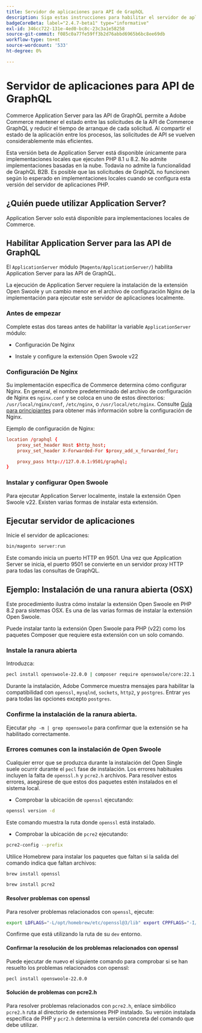 ```yaml
---
title: Servidor de aplicaciones para API de GraphQL
description: Siga estas instrucciones para habilitar el servidor de aplicaciones para las API de GraphQL en la implementación de Adobe Commerce.
badgeCoreBeta: label="2.4.7-beta1" type="informative"
exl-id: 346cc722-131e-4ed0-bc8c-23c3a1e58258
source-git-commit: f085c0a77fe59ff3b2d76abbd6965b6bc8ee69db
workflow-type: tm+mt
source-wordcount: '533'
ht-degree: 0%

---
```


# Servidor de aplicaciones para API de GraphQL

Commerce Application Server para las API de GraphQL permite a Adobe Commerce mantener el estado entre las solicitudes de la API de Commerce GraphQL y reducir el tiempo de arranque de cada solicitud. Al compartir el estado de la aplicación entre los procesos, las solicitudes de API se vuelven considerablemente más eficientes.

Esta versión beta de Application Server está disponible únicamente para implementaciones locales que ejecuten PHP 8.1 u 8.2. No admite implementaciones basadas en la nube. Todavía no admite la funcionalidad de GraphQL B2B. Es posible que las solicitudes de GraphQL no funcionen según lo esperado en implementaciones locales cuando se configura esta versión del servidor de aplicaciones PHP.

## ¿Quién puede utilizar Application Server?

Application Server solo está disponible para implementaciones locales de Commerce.

## Habilitar Application Server para las API de GraphQL

El `ApplicationServer` módulo (`Magento/ApplicationServer/`) habilita Application Server para las API de GraphQL.

La ejecución de Application Server requiere la instalación de la extensión Open Swoole y un cambio menor en el archivo de configuración Nginx de la implementación para ejecutar este servidor de aplicaciones localmente.

### Antes de empezar

Complete estas dos tareas antes de habilitar la variable `ApplicationServer` módulo:

* Configuración De Nginx

* Instale y configure la extensión Open Swoole v22

### Configuración De Nginx

Su implementación específica de Commerce determina cómo configurar Nginx. En general, el nombre predeterminado del archivo de configuración de Nginx es `nginx.conf` y se coloca en uno de estos directorios: `/usr/local/nginx/conf`, `/etc/nginx`, o `/usr/local/etc/nginx`. Consulte [Guía para principiantes](http://nginx.org/en/docs/beginners_guide.html) para obtener más información sobre la configuración de Nginx.

Ejemplo de configuración de Nginx:

```conf
location /graphql {
    proxy_set_header Host $http_host;
    proxy_set_header X-Forwarded-For $proxy_add_x_forwarded_for;

    proxy_pass http://127.0.0.1:9501/graphql;
}
```

### Instalar y configurar Open Swoole

Para ejecutar Application Server localmente, instale la extensión Open Swoole v22. Existen varias formas de instalar esta extensión.

## Ejecutar servidor de aplicaciones

Inicie el servidor de aplicaciones:

```bash
bin/magento server:run
```

Este comando inicia un puerto HTTP en 9501. Una vez que Application Server se inicia, el puerto 9501 se convierte en un servidor proxy HTTP para todas las consultas de GraphQL.

## Ejemplo: Instalación de una ranura abierta (OSX)

Este procedimiento ilustra cómo instalar la extensión Open Swoole en PHP 8.2 para sistemas OSX. Es una de las varias formas de instalar la extensión Open Swoole.

Puede instalar tanto la extensión Open Swoole para PHP (v22) como los paquetes Composer que requiere esta extensión con un solo comando.

### Instale la ranura abierta

Introduzca:

```bash
pecl install openswoole-22.0.0 | composer require openswoole/core:22.1.1
```

Durante la instalación, Adobe Commerce muestra mensajes para habilitar la compatibilidad con `openssl`, `mysqlnd`, `sockets`, `http2`, y `postgres`. Entrar `yes` para todas las opciones excepto `postgres`.

### Confirme la instalación de la ranura abierta.

Ejecutar `php -m | grep openswoole` para confirmar que la extensión se ha habilitado correctamente.

### Errores comunes con la instalación de Open Swoole

Cualquier error que se produzca durante la instalación del Open Single suele ocurrir durante el `pecl` fase de instalación. Los errores habituales incluyen la falta de `openssl.h` y `pcre2.h` archivos. Para resolver estos errores, asegúrese de que estos dos paquetes estén instalados en el sistema local.

* Comprobar la ubicación de `openssl` ejecutando:

```bash
openssl version -d
```

Este comando muestra la ruta donde `openssl` está instalado.

* Comprobar la ubicación de `pcre2` ejecutando:

```bash
pcre2-config --prefix 
```

Utilice Homebrew para instalar los paquetes que faltan si la salida del comando indica que faltan archivos:

```bash
brew install openssl
```

```bash
brew install pcre2
```

#### Resolver problemas con openssl

Para resolver problemas relacionados con `openssl`, ejecute:

```bash
export LDFLAGS="-L/opt/homebrew/etc/openssl@3/lib" export CPPFLAGS="-I/opt/homebrew/etc/openssl@3/include"
```

Confirme que está utilizando la ruta de su `dev` entorno.

#### Confirmar la resolución de los problemas relacionados con openssl

Puede ejecutar de nuevo el siguiente comando para comprobar si se han resuelto los problemas relacionados con openssl:

```bash
pecl install openswoole-22.0.0
```

#### Solución de problemas con pcre2.h

Para resolver problemas relacionados con `pcre2.h`, enlace simbólico `pcre2.h` ruta al directorio de extensiones PHP instalado. Su versión instalada específica de PHP y `pcr2.h` determina la versión concreta del comando que debe utilizar.
